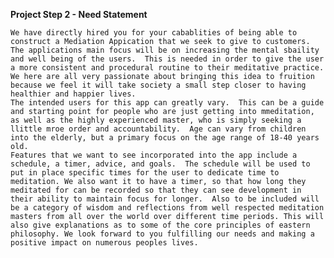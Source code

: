 **Project Step 2 - Need Statement**

	We have directly hired you for your cabablities of being able to construct a Mediation Appication that we seek to give to customers.  The applications main focus will be on increasing the mental sbaility and well being of the users.  This is needed in order to give the user a more consistent and procedural routine to their meditative practice.  We here are all very passionate about bringing this idea to fruition because we feel it will take society a small step closer to having healthier and happier lives.
	The intended users for this app can greatly vary.  This can be a guide and starting point for people who are just getting into mmeditation, as well as the highly experienced master, who is simply seeking a llittle mroe order and accountability.  Age can vary from children into the elderly, but a primary focus on the age range of 18-40 years old.
	Features that we want to see incorporated into the app include a schedule, a timer, advice, and goals.  The schedule will be used to put in place specific times for the user to dedicate time to meditation. We also want it to have a timer, so that how long they meditated for can be recorded so that they can see development in their ability to maintain focus for longer.  Also to be included will be a category of wisdom and reflections from well respected meditation masters from all over the world over different time periods. This will also give explanations as to some of the core principles of eastern philosophy. We look forward to you fulfilling our needs and making a positive impact on numerous peoples lives.